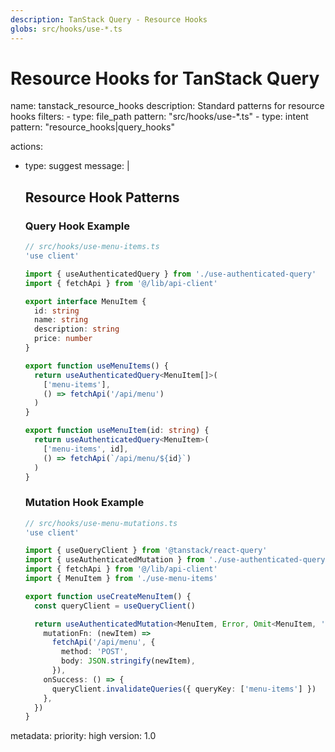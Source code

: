 ```yaml
---
description: TanStack Query - Resource Hooks
globs: src/hooks/use-*.ts
---
```


# Resource Hooks for TanStack Query

<rule>
name: tanstack_resource_hooks
description: Standard patterns for resource hooks
filters:
  - type: file_path
    pattern: "src/hooks/use-*.ts"
  - type: intent
    pattern: "resource_hooks|query_hooks"

actions:
  - type: suggest
    message: |
      ## Resource Hook Patterns

      ### Query Hook Example
      ```typescript
      // src/hooks/use-menu-items.ts
      'use client'

      import { useAuthenticatedQuery } from './use-authenticated-query'
      import { fetchApi } from '@/lib/api-client'

      export interface MenuItem {
        id: string
        name: string
        description: string
        price: number
      }

      export function useMenuItems() {
        return useAuthenticatedQuery<MenuItem[]>(
          ['menu-items'],
          () => fetchApi('/api/menu')
        )
      }

      export function useMenuItem(id: string) {
        return useAuthenticatedQuery<MenuItem>(
          ['menu-items', id],
          () => fetchApi(`/api/menu/${id}`)
        )
      }
      ```

      ### Mutation Hook Example
      ```typescript
      // src/hooks/use-menu-mutations.ts
      'use client'

      import { useQueryClient } from '@tanstack/react-query'
      import { useAuthenticatedMutation } from './use-authenticated-query'
      import { fetchApi } from '@/lib/api-client'
      import { MenuItem } from './use-menu-items'

      export function useCreateMenuItem() {
        const queryClient = useQueryClient()

        return useAuthenticatedMutation<MenuItem, Error, Omit<MenuItem, 'id'>>({
          mutationFn: (newItem) => 
            fetchApi('/api/menu', {
              method: 'POST',
              body: JSON.stringify(newItem),
            }),
          onSuccess: () => {
            queryClient.invalidateQueries({ queryKey: ['menu-items'] })
          },
        })
      }
      ```

metadata:
  priority: high
  version: 1.0
</rule>
